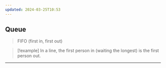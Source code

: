 ```yaml
---
updated: 2024-03-25T10:53
---
```

## Queue
> FIFO (first in, first out)

> [!example]
> In a line, the first person in (waiting the longest) is the first person out.



___
